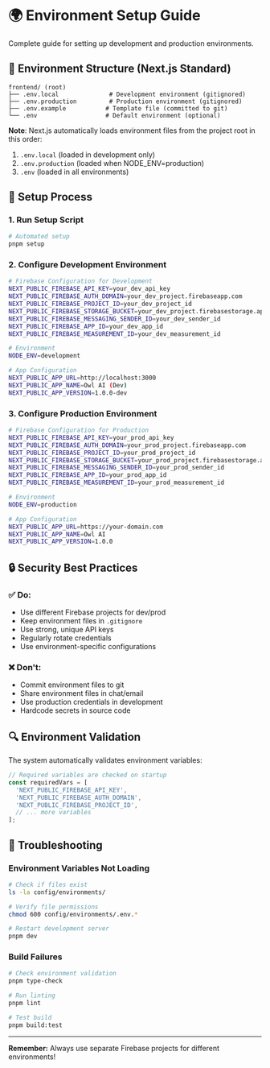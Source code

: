 # 🌍 Environment Setup Guide

Complete guide for setting up development and production environments.

## 📁 Environment Structure (Next.js Standard)

```
frontend/ (root)
├── .env.local              # Development environment (gitignored)
├── .env.production         # Production environment (gitignored)
├── .env.example           # Template file (committed to git)
└── .env                   # Default environment (optional)
```

**Note**: Next.js automatically loads environment files from the project root in this order:

1. `.env.local` (loaded in development only)
2. `.env.production` (loaded when NODE_ENV=production)
3. `.env` (loaded in all environments)

## 🔧 Setup Process

### 1. Run Setup Script

```bash
# Automated setup
pnpm setup
```

### 2. Configure Development Environment

```bash
# Firebase Configuration for Development
NEXT_PUBLIC_FIREBASE_API_KEY=your_dev_api_key
NEXT_PUBLIC_FIREBASE_AUTH_DOMAIN=your_dev_project.firebaseapp.com
NEXT_PUBLIC_FIREBASE_PROJECT_ID=your_dev_project_id
NEXT_PUBLIC_FIREBASE_STORAGE_BUCKET=your_dev_project.firebasestorage.app
NEXT_PUBLIC_FIREBASE_MESSAGING_SENDER_ID=your_dev_sender_id
NEXT_PUBLIC_FIREBASE_APP_ID=your_dev_app_id
NEXT_PUBLIC_FIREBASE_MEASUREMENT_ID=your_dev_measurement_id

# Environment
NODE_ENV=development

# App Configuration
NEXT_PUBLIC_APP_URL=http://localhost:3000
NEXT_PUBLIC_APP_NAME=Owl AI (Dev)
NEXT_PUBLIC_APP_VERSION=1.0.0-dev
```

### 3. Configure Production Environment

```bash
# Firebase Configuration for Production
NEXT_PUBLIC_FIREBASE_API_KEY=your_prod_api_key
NEXT_PUBLIC_FIREBASE_AUTH_DOMAIN=your_prod_project.firebaseapp.com
NEXT_PUBLIC_FIREBASE_PROJECT_ID=your_prod_project_id
NEXT_PUBLIC_FIREBASE_STORAGE_BUCKET=your_prod_project.firebasestorage.app
NEXT_PUBLIC_FIREBASE_MESSAGING_SENDER_ID=your_prod_sender_id
NEXT_PUBLIC_FIREBASE_APP_ID=your_prod_app_id
NEXT_PUBLIC_FIREBASE_MEASUREMENT_ID=your_prod_measurement_id

# Environment
NODE_ENV=production

# App Configuration
NEXT_PUBLIC_APP_URL=https://your-domain.com
NEXT_PUBLIC_APP_NAME=Owl AI
NEXT_PUBLIC_APP_VERSION=1.0.0
```

## 🔒 Security Best Practices

### ✅ Do:

- Use different Firebase projects for dev/prod
- Keep environment files in `.gitignore`
- Use strong, unique API keys
- Regularly rotate credentials
- Use environment-specific configurations

### ❌ Don't:

- Commit environment files to git
- Share environment files in chat/email
- Use production credentials in development
- Hardcode secrets in source code

## 🔍 Environment Validation

The system automatically validates environment variables:

```typescript
// Required variables are checked on startup
const requiredVars = [
  'NEXT_PUBLIC_FIREBASE_API_KEY',
  'NEXT_PUBLIC_FIREBASE_AUTH_DOMAIN',
  'NEXT_PUBLIC_FIREBASE_PROJECT_ID',
  // ... more variables
];
```

## 🐛 Troubleshooting

### Environment Variables Not Loading

```bash
# Check if files exist
ls -la config/environments/

# Verify file permissions
chmod 600 config/environments/.env.*

# Restart development server
pnpm dev
```

### Build Failures

```bash
# Check environment validation
pnpm type-check

# Run linting
pnpm lint

# Test build
pnpm build:test
```

---

**Remember:** Always use separate Firebase projects for different environments!
